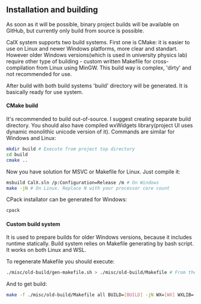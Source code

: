 ## Installation and building
As soon as it will be possible, binary project builds will be available on GitHub, but currently only build from source is possible.

CalX system supports two build systems. First one is CMake: it is easier to use on Linux and newer Windows platforms, more clear and standart. However older Windows versions(which is used in university physics lab) require other type of building - custom written Makefile for cross-compilation from Linux using MinGW. This build way is complex, 'dirty' and not recommended for use.

After build with both build systems 'build' directory will be generated. It is basically ready for use system.
#### CMake build
It's recommended to build out-of-source. I suggest creating separate build directory. You should also have compiled wxWidgets library(project UI uses dynamic monolithic unicode version of it). Commands are similar for Windows and Linux:
```bash
mkdir build # Execute from project top directory
cd build
cmake ..
```
Now you have solution for MSVC or Makefile for Linux. Just compile it:
```bash
msbuild CalX.sln /p:Configuration=Release /m # On Windows
make -jN # On Linux. Replace N with your processor core count
```
CPack installator can be generated for Windows:
```bash
cpack
```

#### Custom build system
It is used to prepare builds for older Windows versions, because it includes runtime statically. Build system relies on Makefile generating by bash script. It works on both Linux and WSL.

To regenerate Makefile you should execute:
```bash
./misc/old-build/gen-makefile.sh > ./misc/old-build/Makefile # From the top project directory
```
And to get build:
```bash
make -f ./misc/old-build/Makefile all BUILD=[BUILD] -jN WX=[WX] WXLIB=[WXLIB] # BUILD - build directory, N - processor core count, WX - path to wxWidgets library, WXLIB - path wxWidgets DLL relatively to [WX]
```
